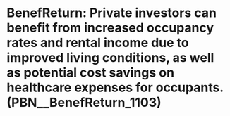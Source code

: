 # BenefReturn: __Private investors can benefit from increased occupancy rates and rental income due to improved living conditions, as well as potential cost savings on healthcare expenses for occupants.__ (PBN__BenefReturn_1103)

